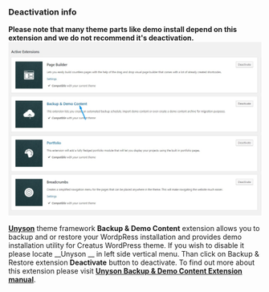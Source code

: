 <div class="thz-notification thz-notification-red thz-align-left">
	<h3 class="thz-notification-title">Deactivation info</h3>
	<div>
	<strong>Please note that many theme parts like demo install depend on this extension and we do not recommend it's deactivation.</strong>
	</div>
</div>
<div class="thz-lightbox-gallery" markdown="1">
<div class="thz-doc-image max">
<a class="thz-lightbox mfp-image" href="../../docs-media/backup_and_demo_extension.jpg" data-mfp-title="Creatus WordPress Theme Unyson Backup & Demo Content extension" data-modal-size="large">
	<img src="../../docs-media/backup_and_demo_extension.jpg" alt="Creatus WordPress Theme Unyson Backup & Demo Content extension" />
</a>
</div>

<div id="search" markdown="1">

<a href="http://unyson.io/" target="_blank">__Unyson__</a> theme framework __Backup & Demo Content__ extension allows you to backup and or restore your WordpRess installation and provides demo installation utility for Creatus WordPress theme. If you wish to disable it please locate __Unyson __ in left side vertical menu. Than click on Backup & Restore extension __Deactivate__ button to deactivate. To find out more about this extension please visit <a href="http://manual.unyson.io/en/latest/extension/backups/index.html" target="_blank">__Unyson Backup & Demo Content Extension manual__</a>.

</div>

</div>